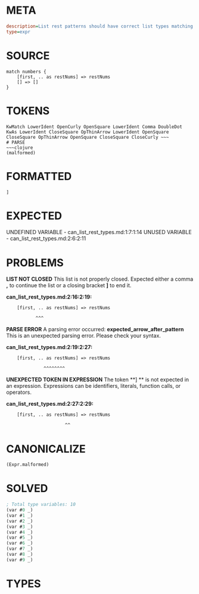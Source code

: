 # META
~~~ini
description=List rest patterns should have correct list types matching element types
type=expr
~~~
# SOURCE
~~~roc
match numbers {
    [first, .. as restNums] => restNums
    [] => []
}
~~~
# TOKENS
~~~text
KwMatch LowerIdent OpenCurly OpenSquare LowerIdent Comma DoubleDot KwAs LowerIdent CloseSquare OpThinArrow LowerIdent OpenSquare CloseSquare OpThinArrow OpenSquare CloseSquare CloseCurly ~~~
# PARSE
~~~clojure
(malformed)
~~~
# FORMATTED
~~~roc
]
~~~
# EXPECTED
UNDEFINED VARIABLE - can_list_rest_types.md:1:7:1:14
UNUSED VARIABLE - can_list_rest_types.md:2:6:2:11
# PROBLEMS
**LIST NOT CLOSED**
This list is not properly closed.
Expected either a comma **,** to continue the list or a closing bracket **]** to end it.

**can_list_rest_types.md:2:16:2:19:**
```roc
    [first, .. as restNums] => restNums
```
               ^^^


**PARSE ERROR**
A parsing error occurred: **expected_arrow_after_pattern**
This is an unexpected parsing error. Please check your syntax.

**can_list_rest_types.md:2:19:2:27:**
```roc
    [first, .. as restNums] => restNums
```
                  ^^^^^^^^


**UNEXPECTED TOKEN IN EXPRESSION**
The token **] ** is not expected in an expression.
Expressions can be identifiers, literals, function calls, or operators.

**can_list_rest_types.md:2:27:2:29:**
```roc
    [first, .. as restNums] => restNums
```
                          ^^


# CANONICALIZE
~~~clojure
(Expr.malformed)
~~~
# SOLVED
~~~clojure
; Total type variables: 10
(var #0 _)
(var #1 _)
(var #2 _)
(var #3 _)
(var #4 _)
(var #5 _)
(var #6 _)
(var #7 _)
(var #8 _)
(var #9 _)
~~~
# TYPES
~~~roc
~~~
